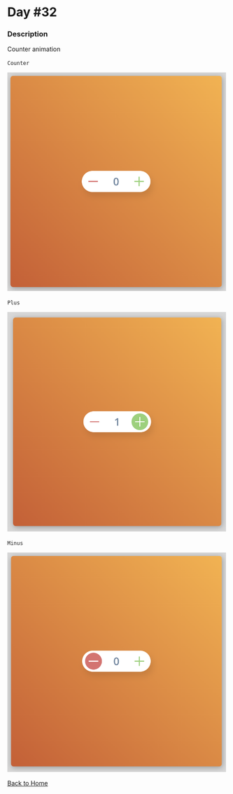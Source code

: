# Day #32

### Description

Counter animation

`Counter`

<img src='./assets/image-final-1.png' width=500>

`Plus`

<img src='./assets/image-final-2.png' width=500>

`Minus`

<img src='./assets/image-final-3.png' width=500>

[Back to Home](..)
